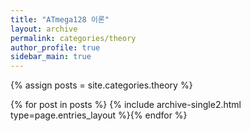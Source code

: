 ```yaml
---
title: "ATmega128 이론"
layout: archive
permalink: categories/theory
author_profile: true
sidebar_main: true
---
```


{% assign posts = site.categories.theory %}

{% for post in posts %} {% include archive-single2.html type=page.entries_layout %}{% endfor %}
